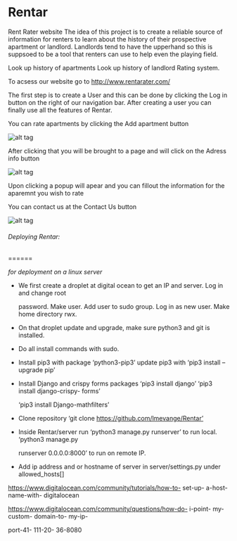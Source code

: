 # Rentar

Rent Rater website
The idea of this project is to create a reliable source of information for renters to learn about the history of their prospective apartment or landlord. Landlords tend to have the upperhand so this is suppsoed to be a tool that renters can use to help even the playing field.

Look up history of apartments
Look up history of landlord
Rating system.

To acsess our website go to http://www.rentarater.com/

The first step is to create a User and this can be done by clicking the Log in button on the right of our navigation bar.
After creating a user you can finally use all the features of Rentar. 

You can rate apartments by clicking the Add apartment button

![alt tag](https://github.com/lmevange/Rentar/blob/readmepics/assets/Images/Screen%20Shot%202016-12-08%20at%206.53.35%20PM.png)



After clicking that you will be brought to a page and will click on the Adress info button

![alt tag](https://github.com/lmevange/Rentar/blob/readmepics/assets/Images/Screen%20Shot%202016-12-08%20at%207.12.46%20PM.png)

Upon clicking a popup will apear and you can fillout the information for the aparemnt you wish to rate

You can contact us at the Contact Us button


![alt tag](https://github.com/lmevange/Rentar/blob/readmepics/assets/Images/Screen%20Shot%202016-12-10%20at%202.18.11%20PM.png)







###### Deploying Rentar: 
======

  _for deployment on a linux server_ 

  * We first create a droplet at digital ocean to get an IP and server. Log in and change root

    password. Make user. Add user to sudo group. Log in as new user. Make home directory rwx.

  * On that droplet update and upgrade, make sure python3 and git is installed.

  * Do all install commands with sudo.

  * Install pip3 with package ‘python3-pip3’ update pip3 with ‘pip3 install –upgrade pip’

  * Install Django and crispy forms packages ‘pip3 install django’ ‘pip3 install django-crispy- forms’

    ‘pip3 install Django-mathfilters’

  * Clone repository ‘git clone https://github.com/lmevange/Rentar’

  * Inside Rentar/server run ‘python3 manage.py runserver’ to run local. ‘python3 manage.py

    runserver 0.0.0.0:8000’ to run on remote IP.

  * Add ip address and or hostname of server in server/settings.py under allowed_hosts[]

  https://www.digitalocean.com/community/tutorials/how-to- set-up- a-host- name-with- digitalocean

  https://www.digitalocean.com/community/questions/how-do- i-point- my-custom- domain-to- my-ip-

  port-41- 111-20- 36-8080
